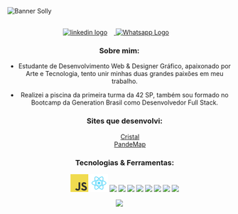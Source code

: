 ![Banner Solly](https://i.imgur.com/14JHQZj.png)

<p align="center">
    <br style="margin-bottom: 25px;" align="center">
    <a href="https://www.linkedin.com/in/sollyson-rodrigues/" target="_blank">
        <img src="https://i.imgur.com/lAl8BJU.png" alt="linkedin logo" width="40px" style="margin-right: 15px;" />
    </a>
    <a href="https://api.whatsapp.com/send?phone=5511992599699" target="_blank">
        <img src="https://i.imgur.com/RV5Lh02.png" alt="Whatsapp Logo" width="40px" style="margin-right: 15px;" />
    </a>
</p>

<h3 align="center">Sobre mim:</h3>
<ul align="center">
    <li>
        <p>Estudante de Desenvolvimento Web & Designer Gráfico, apaixonado por Arte e Tecnologia, tento unir minhas duas
            grandes paixões em meu trabalho.
    <li>
        <p>Realizei a piscina da primeira turma da 42 SP, também sou formado no Bootcamp da Generation Brasil como
            Desenvolvedor Full Stack.
</ul>

<ul>
    <h3 align="center">
        Sites que desenvolvi:
    </h3>
    <div align="center">
        <ul style="list-style: none;">
            <li style="list-style: none;"><a href="https://cristal.vercel.app/home">Cristal</a></li>
            <li><a href="https://pandemap.vercel.app/about">PandeMap</a></li>
        </ul>
    </div>
    <p align="center">
        <h3 align="center">
            Tecnologias & Ferramentas:
        </h3>
        <div align="center"><code><img height="40"
                    src="https://raw.githubusercontent.com/github/explore/80688e429a7d4ef2fca1e82350fe8e3517d3494d/topics/javascript/javascript.png"></code>
            <code><img height="40"
                    src="https://raw.githubusercontent.com/github/explore/80688e429a7d4ef2fca1e82350fe8e3517d3494d/topics/react/react.png"></code>
            <code><img height="40" src="https://avatars0.githubusercontent.com/u/139426?s=200&v=4"></code>
            <code><img height="40" src="https://cdn-icons-png.flaticon.com/512/6132/6132221.png"></code>
            <code><img height="40" src="https://upload.wikimedia.org/wikipedia/commons/thumb/e/ee/.NET_Core_Logo.svg/512px-.NET_Core_Logo.svg.png?20210328084203"></code>
            <code><img height="40" src="https://avatars0.githubusercontent.com/u/317776?s=200&v=4"></code>
            <code><img height="40" src="https://avatars1.githubusercontent.com/u/2918581?s=200&v=4"></code>
            <code><img height="40" src=" https://upload.wikimedia.org/wikipedia/commons/thumb/e/ee/.NET_Core_Logo.svg/512px-.NET_Core_Logo.svg.png?20210328084203"></code>
            <code><img height="40"
                    src="https://cdn4.iconfinder.com/data/icons/adobe-vicons/512/Photoshop-512.png"></code>
            <code><img height="40"
                    src="https://cdn4.iconfinder.com/data/icons/adobe-vicons/512/Illustrator-512.png"></code>
        </div>
    </p>
</ul>

<p align="center">
    <a href="https://github.com/https://github.com/sollyson">
        <img src="https://github-readme-stats.vercel.app/api?username=sollyson&theme=monokai&show_icons=true" />
    </a>
</p>
